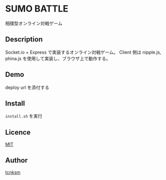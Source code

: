 SUMO BATTLE
====

相撲型オンライン対戦ゲーム

## Description

Socket.io + Express で実装するオンライン対戦ゲーム。
Client 側は nipple.js, phina.js を使用して実装し、ブラウザ上で動作する。

## Demo

deploy url を添付する

## Install

`install.sh` を実行

## Licence

[MIT](https://github.com/tcnksm/tool/blob/master/LICENCE)

## Author

[tcnksm](https://github.com/tcnksm)
